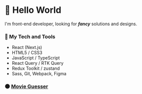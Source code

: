 # :milky_way: Hello World
I'm front-end developer, looking for **_fancy_** solutions and designs.

### :nut_and_bolt: My Tech and Tools
* React (Next.js)
* HTML5 / CSS3
* JavaScript / TypeScript
* React Query / RTK Query
* Redux Toolkit / zustand
* Sass, Git, Webpack, Figma

### :new_moon: [Movie Guesser](https://movie-guesser.com/)
